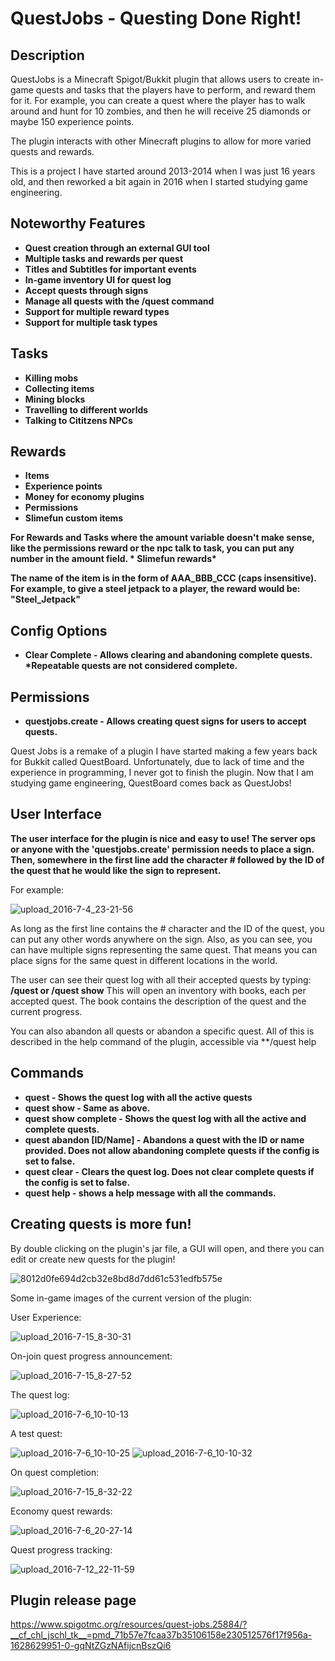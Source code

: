# **QuestJobs - Questing Done Right!**

## Description

QuestJobs is a Minecraft Spigot/Bukkit plugin that allows users to create in-game quests and tasks that the players have to perform, and reward them for it. For example, you can create a quest where the player has to walk around and hunt for 10 zombies, and then he will receive 25 diamonds or maybe 150 experience points.

The plugin interacts with other Minecraft plugins to allow for more varied quests and rewards.

This is a project I have started around 2013-2014 when I was just 16 years old, and then reworked a bit again in 2016 when I started studying game engineering.

## Noteworthy Features

- **Quest creation through an external GUI tool**
- **Multiple tasks and rewards per quest**
- **Titles and Subtitles for important events**
- **In-game inventory UI for quest log**
- **Accept quests through signs**
- **Manage all quests with the /quest command**
- **Support for multiple reward types**
- **Support for multiple task types**

## Tasks

- **Killing mobs**
- **Collecting items**
- **Mining blocks**
- **Travelling to different worlds**
- **Talking to Cititzens NPCs**


## Rewards

- **Items**
- **Experience points**
- **Money for economy plugins**
- **Permissions**
- **Slimefun custom items**


**For Rewards and Tasks where the amount variable doesn't make sense, like the permissions reward or the npc talk to task, you can put any number in the amount field.
\*
Slimefun rewards\***

**The name of the item is in the form of AAA_BBB_CCC (caps insensitive).
For example, to give a steel jetpack to a player, the reward would be: "Steel_Jetpack"**​

## Config Options

- **Clear Complete - Allows clearing and abandoning complete quests. \*Repeatable quests are not considered complete.**

## Permissions

- **questjobs.create - Allows creating quest signs for users to accept quests.**

Quest Jobs is a remake of a plugin I have started making a few years back for Bukkit called QuestBoard.
Unfortunately, due to lack of time and the experience in programming, I never got to finish the plugin.
Now that I am studying game engineering, QuestBoard comes back as QuestJobs!

## User Interface

**The user interface for the plugin is nice and easy to use!
The server ops or anyone with the 'questjobs.create' permission needs to place a sign.
Then, somewhere in the first line add the character # followed by the ID of the quest that he would like the sign to represent.**​


For example:

![upload_2016-7-4_23-21-56](https://user-images.githubusercontent.com/21365830/128937447-dfb527ab-51a2-4c85-bcfd-0e68e189ac96.png)

As long as the first line contains the # character and the ID of the quest, you can put any other words anywhere on the sign.
Also, as you can see, you can have multiple signs representing the same quest. That means you can place signs for the same quest in different locations in the world.

The user can see their quest log with all their accepted quests by typing:
**/quest or /quest show**
This will open an inventory with books, each per accepted quest.
The book contains the description of the quest and the current progress.

You can also abandon all quests or abandon a specific quest.
All of this is described in the help command of the plugin, accessible via **/quest help

## Commands

- **quest - Shows the quest log with all the active quests**
- **quest show - Same as above.**
- **quest show complete - Shows the quest log with all the active and complete quests.**
- **quest abandon [ID/Name] - Abandons a quest with the ID or name provided. Does not allow abandoning complete quests if the config is set to false.**
- **quest clear - Clears the quest log. Does not clear complete quests if the config is set to false.**
- **quest help - shows a help message with all the commands.**


## Creating quests is more fun!
By double clicking on the plugin's jar file, a GUI will open, and there you can edit or create new quests for the plugin!

![8012d0fe694d2cb32e8bd8d7dd61c531edfb575e](https://user-images.githubusercontent.com/21365830/128937497-498c3924-0bd4-424d-a219-449369404292.png)

Some in-game images of the current version of the plugin:

User Experience:

![upload_2016-7-15_8-30-31](https://user-images.githubusercontent.com/21365830/128937554-4c0940d4-dd41-4b18-9da4-7cdc1decebb8.png)

On-join quest progress announcement:

![upload_2016-7-15_8-27-52](https://user-images.githubusercontent.com/21365830/128937574-46eb2204-5383-438e-b342-4dfbe90a5cab.png)

The quest log:

![upload_2016-7-6_10-10-13](https://user-images.githubusercontent.com/21365830/128937586-ecc9ec74-a808-4533-929d-907b2f85ef67.png)

A test quest:

![upload_2016-7-6_10-10-25](https://user-images.githubusercontent.com/21365830/128937609-beb3aaf7-6163-4fe9-8ba6-d64f00daffeb.png)
![upload_2016-7-6_10-10-32](https://user-images.githubusercontent.com/21365830/128937614-303cd515-6c72-4f67-9631-31484404f114.png)

On quest completion:

![upload_2016-7-15_8-32-22](https://user-images.githubusercontent.com/21365830/128937629-0ecdbca2-ae25-4107-b855-6ec68ccafe94.png)

Economy quest rewards:

![upload_2016-7-6_20-27-14](https://user-images.githubusercontent.com/21365830/128937647-807497fd-5485-46e0-ac18-a6a95a1bfc94.png)

Quest progress tracking:

![upload_2016-7-12_22-11-59](https://user-images.githubusercontent.com/21365830/128937660-a83e360d-1ff8-4172-a328-48eb1d1526d5.png)

## Plugin release page

https://www.spigotmc.org/resources/quest-jobs.25884/?__cf_chl_jschl_tk__=pmd_71b57e7fcaa37b35106158e230512576f17f956a-1628629951-0-gqNtZGzNAfijcnBszQi6
